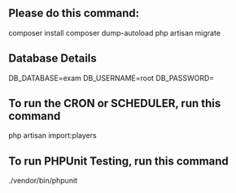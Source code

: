 ## Please do this command:
composer install
composer dump-autoload
php artisan migrate

## Database Details
DB_DATABASE=exam
DB_USERNAME=root
DB_PASSWORD=

## To run the CRON or SCHEDULER, run this command
php artisan import:players

## To run PHPUnit Testing, run this command
./vendor/bin/phpunit